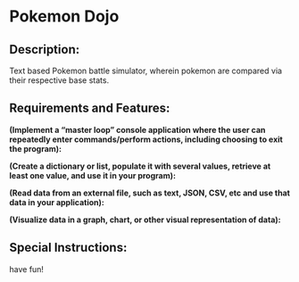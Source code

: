 <h1>Pokemon Dojo</h1>

<h2>Description:</h2>
Text based Pokemon battle simulator, wherein pokemon are compared via their respective base stats. 
<h2>Requirements and Features:</h2>

<strong>(Implement a “master loop” console application where the user can repeatedly enter commands/perform actions, including choosing to exit the program):</strong>


<strong>(Create a dictionary or list, populate it with several values, retrieve at least one value, and use it in your program):</strong>

<strong>(Read data from an external file, such as text, JSON, CSV, etc and use that data in your application):</strong>

<strong>(Visualize data in a graph, chart, or other visual representation of data):</strong>

<h2>Special Instructions:</h2>
have fun!
